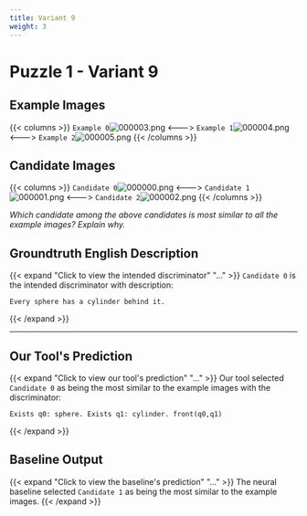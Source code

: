 ```yaml
---
title: Variant 9
weight: 3
---
```


# Puzzle 1 - Variant 9

## Example Images
{{< columns >}}
`Example 0`![000003.png](/clevr-variants/spy/fovariant-9/render/images/CLEVR_val_000003.png)
<--->
`Example 1`![000004.png](/clevr-variants/spy/fovariant-9/render/images/CLEVR_val_000004.png)
<--->
`Example 2`![000005.png](/clevr-variants/spy/fovariant-9/render/images/CLEVR_val_000005.png)
{{< /columns >}}

## Candidate Images
{{< columns >}}
`Candidate 0`![000000.png](/clevr-variants/spy/fovariant-9/render/images/CLEVR_val_000000.png)
<--->
`Candidate 1`![000001.png](/clevr-variants/spy/fovariant-9/render/images/CLEVR_val_000001.png)
<--->
`Candidate 2`![000002.png](/clevr-variants/spy/fovariant-9/render/images/CLEVR_val_000002.png)
{{< /columns >}}

*Which candidate among the above candidates is most similar to all the example images? Explain why.*

## Groundtruth English Description

{{< expand "Click to view the intended discriminator" "..." >}}
`Candidate 0` is the intended discriminator with description:
```plaintext 
Every sphere has a cylinder behind it.
```
{{< /expand >}}

---



## Our Tool's Prediction

{{< expand "Click to view our tool's prediction" "..." >}}
Our tool selected `Candidate 0` as being the most similar to the example images with the discriminator:
```plaintext
Exists q0: sphere. Exists q1: cylinder. front(q0,q1)
```
{{< /expand >}}



## Baseline Output

{{< expand "Click to view the baseline's prediction" "..." >}}
The neural baseline selected `Candidate 1` as being the most similar to the example images.
{{< /expand >}}

